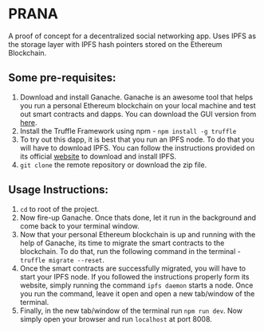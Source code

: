 # PRANA
A proof of concept for a decentralized social networking app. Uses IPFS as the storage layer with IPFS hash pointers stored on the Ethereum Blockchain.

## Some pre-requisites:
1. Download and install Ganache. Ganache is an awesome tool that helps you run a personal Ethereum blockchain on your local machine and test out smart contracts and dapps. You can download the GUI version from [here](https://truffleframework.com/ganache).
1. Install the Truffle Framework using npm - `npm install -g truffle`
1. To try out this dapp, it is best that you run an IPFS node. To do that you will have to download IPFS. You can follow the instructions provided on its official [website](https://ipfs.io/) to download and install IPFS.
1. `git clone` the remote repository or download the zip file.

## Usage Instructions:
1. `cd` to root of the project.
1. Now fire-up Ganache. Once thats done, let it run in the background and come back to your terminal window.
1. Now that your personal Ethereum blockchain is up and running with the help of Ganache, its time to migrate the smart contracts to the blockchain. To do that, run the following command in the terminal - `truffle migrate --reset`.
1. Once the smart contracts are successfully migrated, you will have to start your IPFS node. If you followed the instructions properly form its website, simply running the command `ipfs daemon` starts a node. Once you run the command, leave it open and open a new tab/window of the terminal.
1. Finally, in the new tab/window of the terminal run `npm run dev`. Now simply open your browser and run `localhost` at port 8008.  
